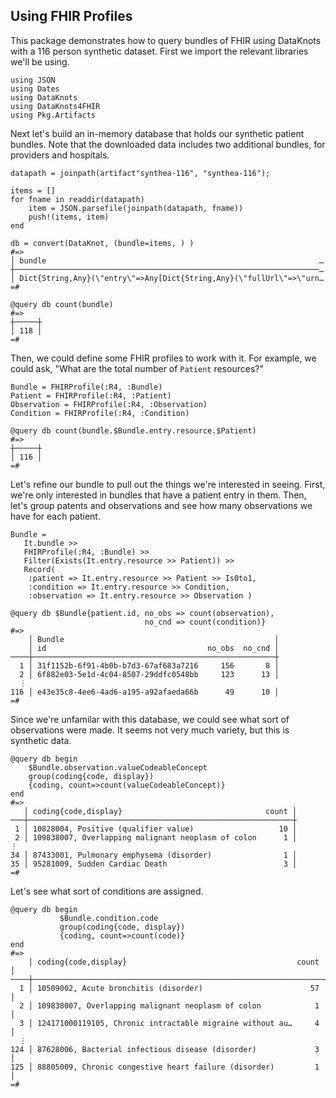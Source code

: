 ## Using FHIR Profiles

This package demonstrates how to query bundles of FHIR using DataKnots
with a 116 person synthetic dataset. First we import the relevant 
libraries we'll be using.

    using JSON
    using Dates
    using DataKnots
    using DataKnots4FHIR
    using Pkg.Artifacts

Next let's build an in-memory database that holds our synthetic patient
bundles. Note that the downloaded data includes two additional bundles,
for providers and hospitals.

    datapath = joinpath(artifact"synthea-116", "synthea-116");

    items = []
    for fname in readdir(datapath)
        item = JSON.parsefile(joinpath(datapath, fname))
        push!(items, item)
    end

    db = convert(DataKnot, (bundle=items, ) )
    #=>
    │ bundle                                                             …
    ┼────────────────────────────────────────────────────────────────────…
    │ Dict{String,Any}(\"entry\"=>Any[Dict{String,Any}(\"fullUrl\"=>\"urn…
    =#

    @query db count(bundle)
    #=>
    ┼─────┼
    │ 118 │
    =#

Then, we could define some FHIR profiles to work with it. For example,
we could ask, "What are the total number of ``Patient`` resources?"

    Bundle = FHIRProfile(:R4, :Bundle)
    Patient = FHIRProfile(:R4, :Patient)
    Observation = FHIRProfile(:R4, :Observation)
    Condition = FHIRProfile(:R4, :Condition)

    @query db count(bundle.$Bundle.entry.resource.$Patient) 
    #=>
    ┼─────┼
    │ 116 │
    =#

Let's refine our bundle to pull out the things we're interested in
seeing. First, we're only interested in bundles that have a patient
entry in them. Then, let's group patents and observations and see how
many observations we have for each patient.

    Bundle =
       It.bundle >>
       FHIRProfile(:R4, :Bundle) >>
       Filter(Exists(It.entry.resource >> Patient)) >>
       Record(
        :patient => It.entry.resource >> Patient >> Is0to1,
        :condition => It.entry.resource >> Condition,
        :observation => It.entry.resource >> Observation )

    @query db $Bundle{patient.id, no_obs => count(observation),
                                  no_cnd => count(condition)}
    #=>
        │ Bundle                                               │
        │ id                                    no_obs  no_cnd │
    ────┼──────────────────────────────────────────────────────┼
      1 │ 31f1152b-6f91-4b0b-b7d3-67af683a7216     156       8 │
      2 │ 6f882e03-5e1d-4c04-8507-29ddfc0548bb     123      13 │
      ⋮
    116 │ e43e35c8-4ee6-4ad6-a195-a92afaeda66b      49      10 │
    =#

Since we're unfamilar with this database, we could see what sort of
observations were made. It seems not very much variety, but this is
synthetic data.

    @query db begin
        $Bundle.observation.valueCodeableConcept
        group(coding{code, display})
        {coding, count=>count(valueCodeableConcept)}
    end
    #=>
       │ coding{code,display}                                count │
    ───┼───────────────────────────────────────────────────────────┼
     1 │ 10828004, Positive (qualifier value)                   10 │
     2 │ 109838007, Overlapping malignant neoplasm of colon      1 │
    ⋮
    34 │ 87433001, Pulmonary emphysema (disorder)                1 │
    35 │ 95281009, Sudden Cardiac Death                          3 │
    =#

Let's see what sort of conditions are assigned.

    @query db begin
               $Bundle.condition.code
               group(coding{code, display})
               {coding, count=>count(code)}
    end
    #=>
        │ coding{code,display}                                      count │
    ────┼─────────────────────────────────────────────────────────────────┼
      1 │ 10509002, Acute bronchitis (disorder)                        57 │
      2 │ 109838007, Overlapping malignant neoplasm of colon            1 │
      3 │ 124171000119105, Chronic intractable migraine without au…     4 │
      ⋮
    124 │ 87628006, Bacterial infectious disease (disorder)             3 │
    125 │ 88805009, Chronic congestive heart failure (disorder)         1 │
    =#


